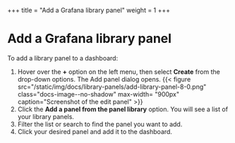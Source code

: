 +++
title = "Add a Grafana library panel"
weight = 1
+++

# Add a Grafana library panel

To add a library panel to a dashboard:

1. Hover over the **+** option on the left menu, then select **Create** from the drop-down options. The Add panel dialog opens.
   {{< figure src="/static/img/docs/library-panels/add-library-panel-8-0.png" class="docs-image--no-shadow" max-width= "900px" caption="Screenshot of the edit panel" >}}
1. Click the **Add a panel from the panel library** option. You will see a list of your library panels.
1. Filter the list or search to find the panel you want to add.
1. Click your desired panel and add it to the dashboard.